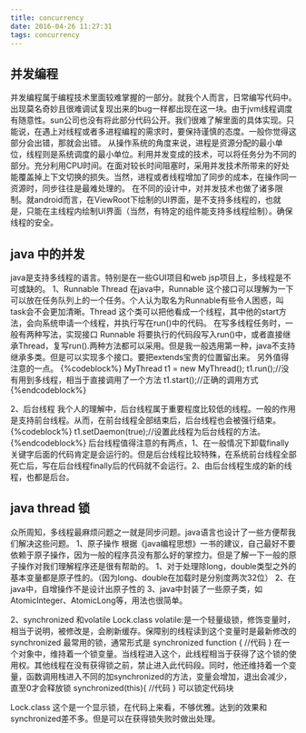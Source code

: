 ```yaml
---
title: concurrency
date: 2016-04-26 11:27:31
tags: concurrency
---
```

## 并发编程
   并发编程属于编程技术里面较难掌握的一部分。就我个人而言，日常编写代码中。出现莫名奇妙且很难调试复现出来的bug一样都出现在这一块。由于jvm线程调度有随意性。sun公司也没有将此部分代码公开。我们很难了解里面的具体实现。只能说，在遇上对线程或者多进程编程的需求时，要保持谨慎的态度。一般你觉得这部分会出错，那就会出错。
  从操作系统的角度来说，进程是资源分配的最小单位，线程则是系统调度的最小单位。利用并发变成的技术，可以将任务分为不同的部分。充分利用CPU时间。在面对较长时间阻塞时，采用并发技术所带来的好处能覆盖掉上下文切换的损失。当然，进程或者线程增加了同步的成本，在操作同一资源时，同步往往是最难处理的。
  在不同的设计中，对并发技术也做了诸多限制。就android而言，在ViewRoot下绘制的UI界面，是不支持多线程的，也就是，只能在主线程内绘制UI界面（当然，有特定的组件能支持多线程绘制）。确保线程的安全。
## java 中的并发
java是支持多线程的语言。特别是在一些GUI项目和web jsp项目上，多线程是不可或缺的。
1、Runnable Thread
在java中，Runnable 这个接口可以理解为一下可以放在任务队列上的一个任务。个人认为取名为Runnable有些令人困惑，叫task会不会更加清晰。Thread 这个类可以把他看成一个线程，其中他的start方法，会向系统申请一个线程，并执行写在run()中的代码。
在写多线程任务时，一般有两种写法，实现接口 Runnable 将要执行的代码段写入run()中，或者直接继承Thread，复写run().两种方法都可以采用。但是我一般选用第一种，java不支持继承多类。但是可以实现多个接口。要把extends宝贵的位置留出来。
另外值得注意的一点。
{%codeblock%}
MyThread t1  = new MyThread();
t1.run();//没有用到多线程，相当于直接调用了一个方法
t1.start();//正确的调用方式
{%endcodeblock%}

2、后台线程
我个人的理解中，后台线程属于重要程度比较低的线程。一般的作用是支持前台线程。从而，在前台线程全部结束后，后台线程也会被强行结束。
{%codeblock%}
t1.setDaemon(true);//设置此线程为后台线程的方法。
{%endcodeblock%}
后台线程值得注意的有两点，1、在一般情况下卸载finally关键字后面的代码肯定是会运行的。但是后台线程比较特殊，在系统前台线程全部死亡后，写在后台线程finally后的代码就不会运行。2、由后台线程生成的新的线程，也都是后台。
## java thread 锁
众所周知，多线程最麻烦问题之一就是同步问题。java语言也设计了一些方便帮我们解决这些问题。
1、原子操作
根据《java编程思想》一书的建议，自己最好不要依赖于原子操作，因为一般的程序员没有那么好的掌控力。但是了解一下一般的原子操作对我们理解程序还是很有帮助的。
    1、对于处理除long，double类型之外的基本变量都是原子性的。（因为long、double在加载时是分别度两次32位）
2、在java中，自增操作不是设计出原子性的
3、java中封装了一些原子类，如AtomicInteger、AtomicLong等，用法也很简单。

2、synchronized 和volatile Lock.class
volatile:是一个轻量级锁，修饰变量时，相当于说明，被修改是，会刷新缓存。保障别的线程读到这个变量时是最新修改的
synchronized
最常用的锁，通常形式是
synchronized function {
    //代码
}
在一个对象中，维持着一个锁变量。当线程进入这个，此线程相当于获得了这个锁的使用权。其他线程在没有获得锁之前，禁止进入此代码段。同时，他还维持着一个变量，函数调用栈进入不同的加synchronized的方法，变量会增加，退出会减少，直至0才会释放锁
synchronized(this){
    //代码
}
可以锁定代码块

Lock.class
这个是一个显示锁，在代码上来看，不够优雅。达到的效果和synchronized差不多。但是可以在获得锁失败时做出处理。

